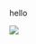<html>
 <head>
  <title>
  </title>
 </head>
 <body>
  <p>hello </p>
  <img src="Unterverzeichnis/Fotos.png"/>
  
 </body>
 </html>
